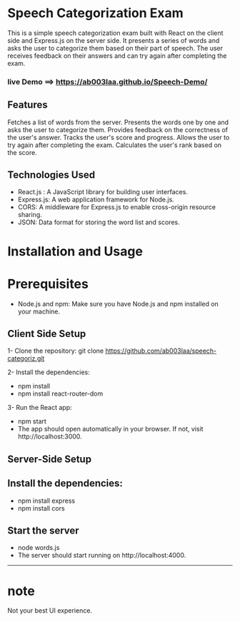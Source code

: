 # Speech Categorization Exam
This is a simple speech categorization exam built with React on the client side and Express.js on the server side. It presents a series of words and asks the user to categorize them based on their part of speech. The user receives feedback on their answers and can try again after completing the exam.
### live Demo ==> https://ab003laa.github.io/Speech-Demo/
## Features
Fetches a list of words from the server.
Presents the words one by one and asks the user to categorize them.
Provides feedback on the correctness of the user's answer.
Tracks the user's score and progress.
Allows the user to try again after completing the exam.
Calculates the user's rank based on the score.

## Technologies Used
- React.js : A JavaScript library for building user interfaces.
- Express.js: A web application framework for Node.js.
- CORS: A middleware for Express.js to enable cross-origin resource sharing.
- JSON: Data format for storing the word list and scores.

# Installation and Usage

# Prerequisites
- Node.js and npm: Make sure you have Node.js and npm installed on your machine.

## Client Side Setup
1- Clone the repository: git clone https://github.com/ab003laa/speech-categoriz.git

2- Install the dependencies:
- npm install
- npm install react-router-dom

3- Run the React app: 
- npm start
- The app should open automatically in your browser. If not, visit http://localhost:3000.

## Server-Side Setup

## Install the dependencies:
- npm install express
- npm install cors
## Start the server
- node words.js
- The server should start running on http://localhost:4000.

----------------------------------------------
# note
Not your best UI experience.
